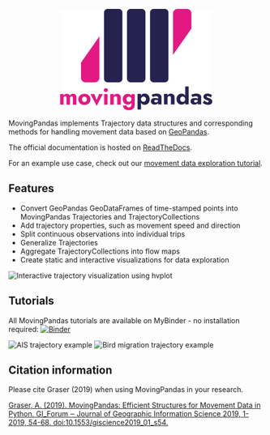 <p align="center">
  <img src="pics/movingpandas.png" alt="MovingPandas logo">
</p>

MovingPandas implements Trajectory data structures and corresponding methods for handling movement data
based on [GeoPandas](https://geopandas.org).

The official documentation is hosted on [ReadTheDocs](https://movingpandas.readthedocs.io).

For an example use case, check out our [movement data exploration tutorial](./exploration.html).

## Features

* Convert GeoPandas GeoDataFrames of time-stamped points into MovingPandas Trajectories and TrajectoryCollections
* Add trajectory properties, such as movement speed and direction
* Split continuous observations into individual trips
* Generalize Trajectories 
* Aggregate TrajectoryCollections into flow maps
* Create static and interactive visualizations for data exploration

 ![Interactive trajectory visualization using hvplot](pics/movingpandas_hvplot2.gif)


## Tutorials

All MovingPandas tutorials are available on MyBinder - no installation required: 
[![Binder](https://mybinder.org/badge_logo.svg)](https://mybinder.org/v2/gh/anitagraser/movingpandas/binder-tag?filepath=tutorials/0_getting_started.ipynb)

![AIS trajectory example](https://user-images.githubusercontent.com/590385/73123652-4eeab080-3f92-11ea-9fb3-15afafcdb33f.PNG)
![Bird migration trajectory example](https://user-images.githubusercontent.com/590385/73123664-5ad67280-3f92-11ea-8b42-02a0135f0f5c.PNG)


## Citation information

Please cite Graser (2019) when using MovingPandas in your research.

[Graser, A. (2019). MovingPandas: Efficient Structures for Movement Data in Python. GI_Forum ‒ Journal of Geographic Information Science 2019, 1-2019, 54-68. doi:10.1553/giscience2019_01_s54.](https://www.austriaca.at/rootcollection?arp=0x003aba2b)
